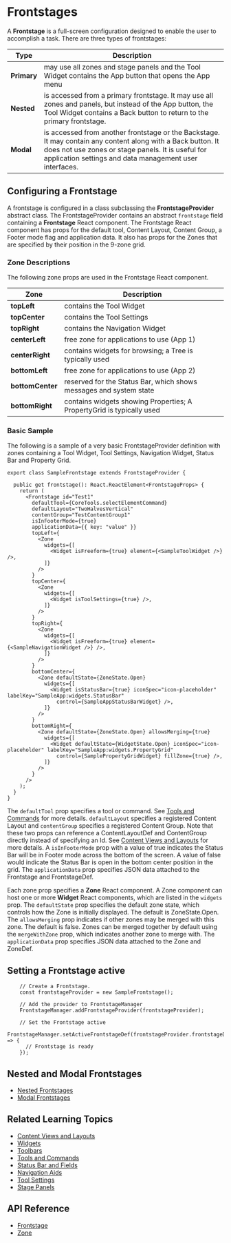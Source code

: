 # Frontstages

A **Frontstage** is a full-screen configuration designed to enable the user to accomplish a task. There are three types of frontstages:

|Type|Description
|-----|-----
|**Primary** | may use all zones and stage panels and the Tool Widget contains the App button that opens the App menu
|**Nested** | is accessed from a primary frontstage. It may use all zones and panels, but instead of the App button, the Tool Widget contains a Back button to return to the primary frontstage.
|**Modal** | is accessed from another frontstage or the Backstage. It may contain any content along with a Back button. It does not use zones or stage panels. It is useful for application settings and data management user interfaces.

## Configuring a Frontstage

A frontstage is configured in a class subclassing the **FrontstageProvider** abstract class.
The FrontstageProvider contains an abstract `frontstage` field containing a **Frontstage** React component.
The Frontstage React component has props for the default tool, Content Layout, Content Group, a Footer mode flag and application data.
It also has props for the Zones that are specified by their position in the 9-zone grid.

### Zone Descriptions

The following zone props are used in the Frontstage React component.

|Zone|Description
|-----|-----
|**topLeft** | contains the Tool Widget
|**topCenter** | contains the Tool Settings
|**topRight** | contains the Navigation Widget
|**centerLeft** | free zone for applications to use (App 1)
|**centerRight** | contains widgets for browsing; a Tree is typically used
|**bottomLeft** | free zone for applications to use (App 2)
|**bottomCenter** | reserved for the Status Bar, which shows messages and system state
|**bottomRight** | contains widgets showing Properties; A PropertyGrid is typically used

### Basic Sample

The following is a sample of a very basic FrontstageProvider definition with zones containing a Tool Widget, Tool Settings, Navigation Widget, Status Bar and Property Grid.

```TSX
export class SampleFrontstage extends FrontstageProvider {

  public get frontstage(): React.ReactElement<FrontstageProps> {
    return (
      <Frontstage id="Test1"
        defaultTool={CoreTools.selectElementCommand}
        defaultLayout="TwoHalvesVertical"
        contentGroup="TestContentGroup1"
        isInFooterMode={true}
        applicationData={{ key: "value" }}
        topLeft={
          <Zone
            widgets={[
              <Widget isFreeform={true} element={<SampleToolWidget />} />,
            ]}
          />
        }
        topCenter={
          <Zone
            widgets={[
              <Widget isToolSettings={true} />,
            ]}
          />
        }
        topRight={
          <Zone
            widgets={[
              <Widget isFreeform={true} element={<SampleNavigationWidget />} />,
            ]}
          />
        }
        bottomCenter={
          <Zone defaultState={ZoneState.Open}
            widgets={[
              <Widget isStatusBar={true} iconSpec="icon-placeholder" labelKey="SampleApp:widgets.StatusBar"
                control={SampleAppStatusBarWidget} />,
            ]}
          />
        }
        bottomRight={
          <Zone defaultState={ZoneState.Open} allowsMerging={true}
            widgets={[
              <Widget defaultState={WidgetState.Open} iconSpec="icon-placeholder" labelKey="SampleApp:widgets.PropertyGrid"
                control={SamplePropertyGridWidget} fillZone={true} />,
            ]}
          />
        }
      />
    );
  }
}

```

The `defaultTool` prop specifies a tool or command. See [Tools and Commands](./ToolsCommands.md) for more details.
`defaultLayout` specifies a registered Content Layout and `contentGroup` specifies a registered Content Group.
Note that these two props can reference a ContentLayoutDef and ContentGroup directly instead of specifying an Id.
See [Content Views and Layouts](./ContentViews.md) for more details.
A `isInFooterMode` prop with a value of true indicates the Status Bar will be in Footer mode across the bottom of the screen.
A value of false would indicate the Status Bar is open in the bottom center position in the grid.
The `applicationData` prop specifies JSON data attached to the Frontstage and FrontstageDef.

Each zone prop specifies a **Zone** React component.
A Zone component can host one or more **Widget** React components, which are listed in the `widgets` prop.
The `defaultState` prop specifies the default zone state, which controls how the Zone is initially displayed. The default is ZoneState.Open.
The `allowsMerging` prop indicates if other zones may be merged with this zone. The default is false.
Zones can be merged together by default using the `mergeWithZone` prop, which indicates another zone to merge with.
The `applicationData` prop specifies JSON data attached to the Zone and ZoneDef.

## Setting a Frontstage active

```TSX
    // Create a Frontstage.
    const frontstageProvider = new SampleFrontstage();

    // Add the provider to FrontstageManager
    FrontstageManager.addFrontstageProvider(frontstageProvider);

    // Set the Frontstage active
    FrontstageManager.setActiveFrontstageDef(frontstageProvider.frontstageDef).then(() => {
      // Frontstage is ready
    });
```

## Nested and Modal Frontstages

* [Nested Frontstages](./frontstages/NestedFrontstage.md)
* [Modal Frontstages](./frontstages/ModalFrontstage.md)

## Related Learning Topics

* [Content Views and Layouts](./ContentViews.md)
* [Widgets](./Widgets.md)
* [Toolbars](./Toolbars.md)
* [Tools and Commands](./ToolsCommands.md)
* [Status Bar and Fields](./StatusBar.md)
* [Navigation Aids](./NavigationAids.md)
* [Tool Settings](./ToolSettings.md)
* [Stage Panels](./StagePanels.md)

## API Reference

* [Frontstage]($framework:Frontstage)
* [Zone]($framework:Zone)
